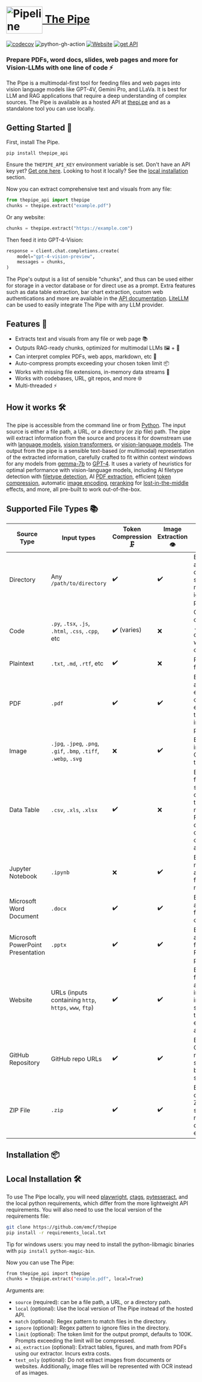 # <a href="https://thepi.pe/"><img src="https://rpnutzemutbrumczwvue.supabase.co/storage/v1/object/public/assets/pipeline_small%20(1).png" alt="Pipeline Illustration" style="width:96px; height:72px; vertical-align:middle;"> The Pipe</a>
[![codecov](https://codecov.io/gh/emcf/thepipe/graph/badge.svg?token=OE7CUEFUL9)](https://codecov.io/gh/emcf/thepipe) ![python-gh-action](https://github.com/emcf/thepipe/actions/workflows/python-ci.yml/badge.svg) <a href="https://thepi.pe/">![Website](https://img.shields.io/website?url=https%3A%2F%2Fthepipe.up.railway.app%2F&label=API%20status)</a> <a href="https://thepi.pe/">![get API](https://img.shields.io/badge/API-Apply%20here-blue)</a>

### Prepare PDFs, word docs, slides, web pages and more for Vision-LLMs with one line of code ⚡

The Pipe is a multimodal-first tool for feeding files and web pages into vision language models like GPT-4V, Gemini Pro, and LLaVa. It is best for LLM and RAG applications that require a deep understanding of complex sources. The Pipe is available as a hosted API at [thepi.pe](https://thepi.pe) and as a standalone tool you can use locally.

## Getting Started  🚀

First, install The Pipe. 
```
pip install thepipe_api
```

Ensure the `THEPIPE_API_KEY` environment variable is set. Don't have an API key yet? [Get one here](https://thepi.pe). Looking to host it locally? See the [local installation](#local-installation) section.

Now you can extract comprehensive text and visuals from any file:
```python
from thepipe_api import thepipe
chunks = thepipe.extract("example.pdf")
```
Or any website:
```python
chunks = thepipe.extract("https://example.com")
```
Then feed it into GPT-4-Vision:
```python
response = client.chat.completions.create(
    model="gpt-4-vision-preview",
    messages = chunks,
)
```
The Pipe's output is a list of sensible "chunks", and thus can be used either for storage in a vector database or for direct use as a prompt. Extra features such as data table extraction, bar chart extraction, custom web authentications and more are available in the [API documentation](https://thepi.pe/docs). [LiteLLM](https://github.com/BerriAI/litellm) can be used to easily integrate The Pipe with any LLM provider.

## Features 🌟

- Extracts text and visuals from any file or web page 📚
- Outputs RAG-ready chunks, optimized for multimodal LLMs 🖼️ + 💬
- Can interpret complex PDFs, web apps, markdown, etc 🧠
- Auto-compress prompts exceeding your chosen token limit 📦
- Works with missing file extensions, in-memory data streams 💾
- Works with codebases, URL, git repos, and more 🌐
- Multi-threaded ⚡️

##  How it works 🛠️

The pipe is accessible from the command line or from [Python](https://www.python.org/downloads/). The input source is either a file path, a URL, or a directory (or zip file) path. The pipe will extract information from the source and process it for downstream use with [language models](https://en.wikipedia.org/wiki/Large_language_model), [vision transformers](https://en.wikipedia.org/wiki/Vision_transformer), or [vision-language models](https://arxiv.org/abs/2304.00685). The output from the pipe is a sensible text-based (or multimodal) representation of the extracted information, carefully crafted to fit within context windows for any models from [gemma-7b](https://huggingface.co/google/gemma-7b) to [GPT-4](https://openai.com/gpt-4). It uses a variety of heuristics for optimal performance with vision-language models, including AI filetype detection with [filetype detection](https://opensource.googleblog.com/2024/02/magika-ai-powered-fast-and-efficient-file-type-identification.html), AI [PDF extraction](thepi.pe/docs), efficient [token compression](https://arxiv.org/abs/2403.12968), automatic [image encoding](https://en.wikipedia.org/wiki/Base64), [reranking](https://arxiv.org/abs/2310.06839) for [lost-in-the-middle](https://arxiv.org/abs/2307.03172) effects, and more, all pre-built to work out-of-the-box.

## Supported File Types 📚

| Source Type                           | Input types        | Token Compression 🗜️ | Image Extraction 👁️ | Notes 📌                                                  |
|---------------------------------------|------------------------------------------|-------------------|------------------|---------------------------------------------------------|
| Directory                             | Any `/path/to/directory`                 | ✔️               | ✔️               | Extracts from all files in directory, supports match and ignore patterns |
| Code                                  | `.py`, `.tsx`, `.js`, `.html`, `.css`, `.cpp`, etc | ✔️ (varies)   | ❌               | Combines all code files. `.c`, `.cpp`, `.py` are compressible with ctags, others are not |
| Plaintext                             | `.txt`, `.md`, `.rtf`, etc               | ✔️               | ❌               | Regular text files                                                      |
| PDF                                   | `.pdf`                                  | ✔️               | ✔️    | Extracts text and images of each page; can use AI for extraction of table data and  images within pages |
| Image                                 | `.jpg`, `.jpeg`, `.png`, `.gif`, `.bmp`, `.tiff`, `.webp`, `.svg` | ❌                | ✔️              | Extracts images, uses OCR if text_only                        |
| Data Table                           | `.csv`, `.xls`, `.xlsx`             | ✔️                | ❌               | Extracts data from spreadsheets; converts to text representation. For very large datasets, will only extract column names and types         |
| Jupyter Notebook                      | `.ipynb`                                | ❌               | ✔️               | Extracts code, markdown, and images from Jupyter notebooks                                  |
| Microsoft Word Document               | `.docx`                                 | ✔️               | ✔️               | Extracts text and images from Word documents                                        |
| Microsoft PowerPoint Presentation     | `.pptx`                                 | ✔️               | ✔️               | Extracts text and images from PowerPoint presentations                              |
| Website                               | URLs (inputs containing `http`, `https`, `www`, `ftp`)             | ✔️                | ✔️    | Extracts text from web page along with image (or images if scrollable); text-only extraction available          |
| GitHub Repository                     | GitHub repo URLs                         | ✔️               | ✔️                | Extracts from GitHub repositories; supports branch specification         |
| ZIP File                              | `.zip`                                  | ✔️               | ✔️                | Extracts contents of ZIP files; supports nested directory extraction     |

## Installation 📦

## Local Installation 🛠️

To use The Pipe locally, you will need [playwright](https://github.com/microsoft/playwright), [ctags](https://github.com/universal-ctags/), [pytesseract](https://github.com/h/pytesseract), and the local python requirements, which differ from the more lightweight API requirements. You will also need to use the local version of the requirements file:

```bash
git clone https://github.com/emcf/thepipe
pip install -r requirements_local.txt
```

Tip for windows users: you may need to install the python-libmagic binaries with `pip install python-magic-bin`.

Now you can use The Pipe:
```bash
from thepipe_api import thepipe
chunks = thepipe.extract("example.pdf", local=True)
```

Arguments are:
- `source` (required): can be a file path, a URL, or a directory path.
- `local` (optional): Use the local version of The Pipe instead of the hosted API.
- `match` (optional): Regex pattern to match files in the directory.
- `ignore` (optional): Regex pattern to ignore files in the directory.
- `limit` (optional): The token limit for the output prompt, defaults to 100K. Prompts exceeding the limit will be compressed.
- `ai_extraction` (optional): Extract tables, figures, and math from PDFs using our extractor. Incurs extra costs.
- `text_only` (optional): Do not extract images from documents or websites. Additionally, image files will be represented with OCR instead of as images.